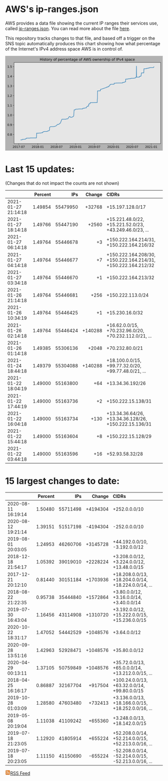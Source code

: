# AWS's ip-ranges.json

AWS provides a data file showing the current IP ranges their
services use, called [ip-ranges.json](https://ip-ranges.amazonaws.com/ip-ranges.json).  You 
can read more about the file [here](https://docs.aws.amazon.com/general/latest/gr/aws-ip-ranges.html).

This repository tracks changes to that file, and based off a trigger on the SNS topic 
automatically produces this chart showing how what percentage of the Internet's IPv4 
address space AWS is in control of.

![History of AWS](history_count.svg)

# Last 15 updates:

(Changes that do not impact the counts are not shown)

| | Percent | IPs | Change | CIDRs |
| :--- | ---: | ---: | ---: | :--- |
| 2021-01-27 21:14:18 | 1.49854 | 55479950 | +32768 | +15.197.128.0/17 |
| 2021-01-27 18:14:18 | 1.49766 | 55447190 | +2560 | +15.221.48.0/22, +15.221.52.0/23, +43.249.46.0/23, ... |
| 2021-01-27 06:14:18 | 1.49764 | 55446678 | +3 | +150.222.164.214/31, +150.222.164.216/32 |
| 2021-01-27 04:14:18 | 1.49764 | 55446677 | +7 | +150.222.164.208/30, +150.222.164.214/31, +150.222.164.212/32 |
| 2021-01-27 03:34:18 | 1.49764 | 55446670 | +1 | +150.222.164.213/32 |
| 2021-01-26 21:14:18 | 1.49764 | 55446681 | +256 | +150.222.113.0/24 |
| 2021-01-26 10:34:19 | 1.49764 | 55446425 | +1 | +15.230.16.0/32 |
| 2021-01-26 02:14:18 | 1.49764 | 55446424 | +140288 | +16.62.0.0/15, +70.232.96.0/20, +70.232.112.0/21, ... |
| 2021-01-26 01:14:18 | 1.49385 | 55306136 | +2048 | +70.232.80.0/21 |
| 2021-01-24 18:44:18 | 1.49379 | 55304088 | +140288 | +18.100.0.0/15, +99.77.32.0/20, +99.77.48.0/21, ... |
| 2021-01-22 18:04:19 | 1.49000 | 55163800 | +64 | +13.34.36.192/26 |
| 2021-01-22 17:44:19 | 1.49000 | 55163736 | +2 | +150.222.15.138/31 |
| 2021-01-22 16:04:18 | 1.49000 | 55163734 | +130 | +13.34.36.64/26, +13.34.36.128/26, +150.222.15.136/31 |
| 2021-01-22 15:44:18 | 1.49000 | 55163604 | +8 | +150.222.15.128/29 |
| 2021-01-22 03:44:18 | 1.49000 | 55163596 | +16 | +52.93.58.32/28 |


# 15 largest changes to date:

| | Percent | IPs | Change | CIDRs |
| :--- | ---: | ---: | ---: | :--- |
| 2020-08-11 16:19:14 | 1.50480 | 55711498 | +4194304 | +252.0.0.0/10 |
| 2020-08-12 19:21:14 | 1.39151 | 51517198 | -4194304 | -252.0.0.0/10 |
| 2019-08-01 20:03:05 | 1.24953 | 46260706 | +3145728 | +44.192.0.0/10, -3.192.0.0/12 |
| 2018-12-18 21:54:17 | 1.05392 | 39019010 | +2228224 | +3.208.0.0/12, +3.224.0.0/12, +13.48.0.0/15 |
| 2017-12-21 20:12:10 | 0.81440 | 30151184 | +1703936 | +18.208.0.0/13, +18.204.0.0/14, +18.224.0.0/14, ... |
| 2018-08-22 21:22:35 | 0.95738 | 35444840 | +1572864 | +3.80.0.0/12, +3.16.0.0/14, +3.40.0.0/14 |
| 2019-07-30 16:43:04 | 1.16456 | 43114908 | +1310720 | +3.192.0.0/12, +15.222.0.0/15, +15.236.0.0/15 |
| 2020-10-22 18:31:17 | 1.47052 | 54442529 | +1048576 | +3.64.0.0/12 |
| 2020-09-28 13:51:16 | 1.42963 | 52928471 | +1048576 | +35.80.0.0/12 |
| 2020-04-29 00:13:11 | 1.37105 | 50759849 | +1048576 | +35.72.0.0/13, +65.0.0.0/14, +13.212.0.0/15, ... |
| 2018-04-25 16:16:17 | 0.86887 | 32167704 | +917504 | +100.24.0.0/13, +63.32.0.0/14, +99.80.0.0/15 |
| 2019-10-28 01:03:09 | 1.28580 | 47603480 | +732413 | +3.136.0.0/13, +18.166.0.0/15, +18.252.0.0/16, ... |
| 2019-05-08 20:19:04 | 1.11038 | 41109242 | +655360 | +3.248.0.0/13, +18.142.0.0/15 |
| 2019-07-18 21:23:05 | 1.12920 | 41805914 | +655224 | +52.208.0.0/14, +52.214.0.0/15, +52.213.0.0/16, ... |
| 2019-07-18 20:23:05 | 1.11150 | 41150690 | -655224 | -52.208.0.0/14, -52.214.0.0/15, -52.213.0.0/16, ... |


[![RSS Icon](rss-icon.png)RSS Feed](https://raw.githubusercontent.com/seligman/aws-ip-ranges/master/rss.xml)
